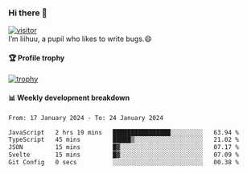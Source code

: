 ### Hi there 👋
[![visitor](https://visitor-badge.glitch.me/badge?page_id=liihuu&right_color=blue)](https://github.com/liihuu)<br>
I’m liihuu, a pupil who likes to write bugs.😄


#### 🏆 Profile trophy
[![trophy](https://github-profile-trophy.vercel.app?username=liihuu&margin-w=16&margin-h=16&rank=-C,-B)](https://github.com/liihuu)


#### 📊 Weekly development breakdown
<!--START_SECTION:waka-->

```txt
From: 17 January 2024 - To: 24 January 2024

JavaScript   2 hrs 19 mins   ████████████████░░░░░░░░░   63.94 %
TypeScript   45 mins         █████▒░░░░░░░░░░░░░░░░░░░   21.02 %
JSON         15 mins         █▓░░░░░░░░░░░░░░░░░░░░░░░   07.17 %
Svelte       15 mins         █▓░░░░░░░░░░░░░░░░░░░░░░░   07.09 %
Git Config   0 secs          ░░░░░░░░░░░░░░░░░░░░░░░░░   00.38 %
```

<!--END_SECTION:waka-->

<!--
**liihuu/liihuu** is a ✨ _special_ ✨ repository because its `README.md` (this file) appears on your GitHub profile.

Here are some ideas to get you started:

- 🔭 I’m currently working on ...
- 🌱 I’m currently learning ...
- 👯 I’m looking to collaborate on ...
- 🤔 I’m looking for help with ...
- 💬 Ask me about ...
- 📫 How to reach me: ...
- 😄 Pronouns: ...
- ⚡ Fun fact: ...
-->
